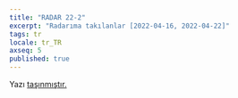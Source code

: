 ```yaml
---
title: "RADAR 22-2"
excerpt: "Radarıma takılanlar [2022-04-16, 2022-04-22]"
tags: tr
locale: tr_TR
axseq: 5
published: true
---
```


<!-- markdownlint-capture -->
<!-- markdownlint-disable -->
<script type="text/javascript">
    window.location.href = "https://ayazar.dev/log/2.html";
</script>
<!-- markdownlint-restore -->

Yazı [taşınmıştır.](https://ayazar.dev/log/2.html)
